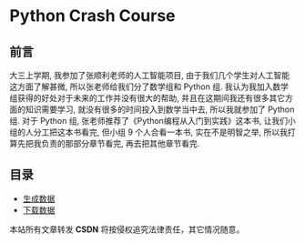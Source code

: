 # Python Crash Course

## 前言

大三上学期, 我参加了张顺利老师的人工智能项目, 由于我们几个学生对人工智能这方面了解甚微, 所以张老师给我们分了数学组和 Python 组. 我认为我加入数学组获得的好处对于未来的工作并没有很大的帮助, 并且在这期间我还有很多其它方面的知识需要学习, 就没有很多的时间投入到数学当中去, 所以我就参加了 Python 组. 对于 Python 组, 张老师推荐了《Python编程从入门到实践》这本书, 让我们小组的人分工把这本书看完, 但小组 9 个人合看一本书, 实在不是明智之举, 所以我打算先把我负责的那部分章节看完, 再去把其他章节看完.

## 目录

- [生成数据](./Generating-Data.md)
- [下载数据](./Downloading-Data.md)

<script src="https://giscus.app/client.js"
        data-repo="wynhelloworld/blog-comments"
        data-repo-id="R_kgDOKruZpg"
        data-category="Announcements"
        data-category-id="DIC_kwDOKruZps4Ca2L0"
        data-mapping="url"
        data-strict="0"
        data-reactions-enabled="1"
        data-emit-metadata="0"
        data-input-position="bottom"
        data-theme="preferred_color_scheme"
        data-lang="zh-CN"
        crossorigin="anonymous"
        async>
</script>

本站所有文章转发 **CSDN** 将按侵权追究法律责任，其它情况随意。

